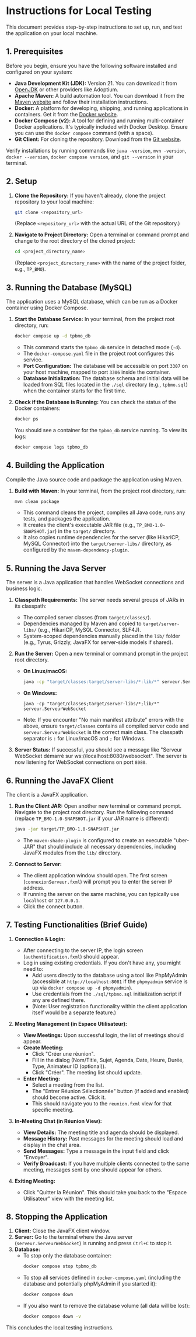 # Instructions for Local Testing

This document provides step-by-step instructions to set up, run, and test the application on your local machine.

## 1. Prerequisites

Before you begin, ensure you have the following software installed and configured on your system:

*   **Java Development Kit (JDK):** Version 21. You can download it from [OpenJDK](https://jdk.java.net/21/) or other providers like Adoptium.
*   **Apache Maven:** A build automation tool. You can download it from the [Maven website](https://maven.apache.org/download.cgi) and follow their installation instructions.
*   **Docker:** A platform for developing, shipping, and running applications in containers. Get it from the [Docker website](https://www.docker.com/products/docker-desktop/).
*   **Docker Compose (v2):** A tool for defining and running multi-container Docker applications. It's typically included with Docker Desktop. Ensure you can use the `docker compose` command (with a space).
*   **Git Client:** For cloning the repository. Download from the [Git website](https://git-scm.com/downloads).

Verify installations by running commands like `java -version`, `mvn -version`, `docker --version`, `docker compose version`, and `git --version` in your terminal.

## 2. Setup

1.  **Clone the Repository:**
    If you haven't already, clone the project repository to your local machine:
    ```bash
    git clone <repository_url>
    ```
    (Replace `<repository_url>` with the actual URL of the Git repository.)

2.  **Navigate to Project Directory:**
    Open a terminal or command prompt and change to the root directory of the cloned project:
    ```bash
    cd <project_directory_name>
    ```
    (Replace `<project_directory_name>` with the name of the project folder, e.g., `TP_BMO`).

## 3. Running the Database (MySQL)

The application uses a MySQL database, which can be run as a Docker container using Docker Compose.

1.  **Start the Database Service:**
    In your terminal, from the project root directory, run:
    ```bash
    docker compose up -d tpbmo_db
    ```
    *   This command starts the `tpbmo_db` service in detached mode (`-d`).
    *   The `docker-compose.yaml` file in the project root configures this service.
    *   **Port Configuration:** The database will be accessible on port `3307` on your host machine, mapped to port `3306` inside the container.
    *   **Database Initialization:** The database schema and initial data will be loaded from SQL files located in the `./sql` directory (e.g., `tpbmo.sql`) when the container starts for the first time.

2.  **Check if the Database is Running:**
    You can check the status of the Docker containers:
    ```bash
    docker ps
    ```
    You should see a container for the `tpbmo_db` service running. To view its logs:
    ```bash
    docker compose logs tpbmo_db
    ```

## 4. Building the Application

Compile the Java source code and package the application using Maven.

1.  **Build with Maven:**
    In your terminal, from the project root directory, run:
    ```bash
    mvn clean package
    ```
    *   This command cleans the project, compiles all Java code, runs any tests, and packages the application.
    *   It creates the client's executable JAR file (e.g., `TP_BMO-1.0-SNAPSHOT.jar`) in the `target/` directory.
    *   It also copies runtime dependencies for the server (like HikariCP, MySQL Connector) into the `target/server-libs/` directory, as configured by the `maven-dependency-plugin`.

## 5. Running the Java Server

The server is a Java application that handles WebSocket connections and business logic.

1.  **Classpath Requirements:**
    The server needs several groups of JARs in its classpath:
    *   The compiled server classes (from `target/classes/`).
    *   Dependencies managed by Maven and copied to `target/server-libs/` (e.g., HikariCP, MySQL Connector, SLF4J).
    *   System-scoped dependencies manually placed in the `lib/` folder (e.g., Tyrus, Grizzly, JavaFX for server-side models if shared).

2.  **Run the Server:**
    Open a new terminal or command prompt in the project root directory.

    *   **On Linux/macOS:**
        ```bash
        java -cp "target/classes:target/server-libs/*:lib/*" serveur.ServeurWebSocket
        ```
    *   **On Windows:**
        ```batch
        java -cp "target/classes;target/server-libs/*;lib/*" serveur.ServeurWebSocket
        ```
    *   Note: If you encounter "No main manifest attribute" errors with the above, ensure `target/classes` contains all compiled server code and `serveur.ServeurWebSocket` is the correct main class. The classpath separator is `:` for Linux/macOS and `;` for Windows.

3.  **Server Status:**
    If successful, you should see a message like "Serveur WebSocket démarré sur ws://localhost:8080/websocket". The server is now listening for WebSocket connections on port `8080`.

## 6. Running the JavaFX Client

The client is a JavaFX application.

1.  **Run the Client JAR:**
    Open another new terminal or command prompt. Navigate to the project root directory.
    Run the following command (replace `TP_BMO-1.0-SNAPSHOT.jar` if your JAR name is different):
    ```bash
    java -jar target/TP_BMO-1.0-SNAPSHOT.jar
    ```
    *   The `maven-shade-plugin` is configured to create an executable "uber-JAR" that should include all necessary dependencies, including JavaFX modules from the `lib/` directory.

2.  **Connect to Server:**
    *   The client application window should open. The first screen (`connexionServeur.fxml`) will prompt you to enter the server IP address.
    *   If running the server on the same machine, you can typically use `localhost` or `127.0.0.1`.
    *   Click the connect button.

## 7. Testing Functionalities (Brief Guide)

1.  **Connection & Login:**
    *   After connecting to the server IP, the login screen (`authentification.fxml`) should appear.
    *   Log in using existing credentials. If you don't have any, you might need to:
        *   Add users directly to the database using a tool like PhpMyAdmin (accessible at `http://localhost:8081` if the `phpmyadmin` service is up via `docker compose up -d phpmyadmin`).
        *   Use credentials from the `./sql/tpbmo.sql` initialization script if any are defined there.
        *   (Note: User registration functionality within the client application itself would be a separate feature.)

2.  **Meeting Management (in Espace Utilisateur):**
    *   **View Meetings:** Upon successful login, the list of meetings should appear.
    *   **Create Meeting:**
        *   Click "Créer une réunion".
        *   Fill in the dialog (Nom/Title, Sujet, Agenda, Date, Heure, Durée, Type, Animateur ID (optional)).
        *   Click "Créer". The meeting list should update.
    *   **Enter Meeting:**
        *   Select a meeting from the list.
        *   The "Entrer Réunion Sélectionnée" button (if added and enabled) should become active. Click it.
        *   This should navigate you to the `reunion.fxml` view for that specific meeting.

3.  **In-Meeting Chat (in Réunion View):**
    *   **View Details:** The meeting title and agenda should be displayed.
    *   **Message History:** Past messages for the meeting should load and display in the chat area.
    *   **Send Messages:** Type a message in the input field and click "Envoyer".
    *   **Verify Broadcast:** If you have multiple clients connected to the same meeting, messages sent by one should appear for others.

4.  **Exiting Meeting:**
    *   Click "Quitter la Réunion". This should take you back to the "Espace Utilisateur" view with the meeting list.

## 8. Stopping the Application

1.  **Client:** Close the JavaFX client window.
2.  **Server:** Go to the terminal where the Java server (`serveur.ServeurWebSocket`) is running and press `Ctrl+C` to stop it.
3.  **Database:**
    *   To stop only the database container:
        ```bash
        docker compose stop tpbmo_db
        ```
    *   To stop all services defined in `docker-compose.yaml` (including the database and potentially phpMyAdmin if you started it):
        ```bash
        docker compose down
        ```
    *   If you also want to remove the database volume (all data will be lost):
        ```bash
        docker compose down -v
        ```

This concludes the local testing instructions.
